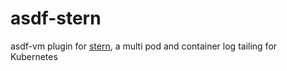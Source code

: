 # asdf-stern
asdf-vm plugin for [stern][1], a multi pod and container log tailing for Kubernetes

[1]: https://github.com/stern/stern

